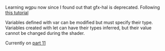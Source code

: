 Learning wgpu now since I found out that gfx-hal is deprecated. Following [this tutorial](https://sotrh.github.io/learn-wgpu/beginner/tutorial1-window/#the-code)

Variables defined with var can be modified but must specify their type. Variables created with let can have their types inferred, but their value cannot be changed during the shader.

Currently on [part 11](https://sotrh.github.io/learn-wgpu/intermediate/tutorial11-normals/)